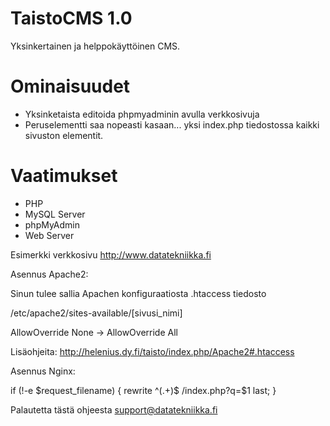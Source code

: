 TaistoCMS 1.0
==============

Yksinkertainen ja helppokäyttöinen CMS.


Ominaisuudet
==========
* Yksinketaista editoida phpmyadminin avulla verkkosivuja
* Peruselementti saa nopeasti kasaan... yksi index.php tiedostossa kaikki sivuston elementit.

Vaatimukset
==========


* PHP
* MySQL Server
* phpMyAdmin
* Web Server

Esimerkki verkkosivu http://www.datatekniikka.fi

Asennus Apache2:

Sinun tulee sallia Apachen konfiguraatiosta .htaccess tiedosto

  /etc/apache2/sites-available/[sivusi_nimi]

  AllowOverride None -> AllowOverride All
  
Lisäohjeita: http://helenius.dy.fi/taisto/index.php/Apache2#.htaccess

Asennus Nginx:

   if (!-e $request_filename) {
    rewrite ^(.+)$ /index.php?q=$1 last;
  }
  

Palautetta tästä ohjeesta support@datatekniikka.fi
  
